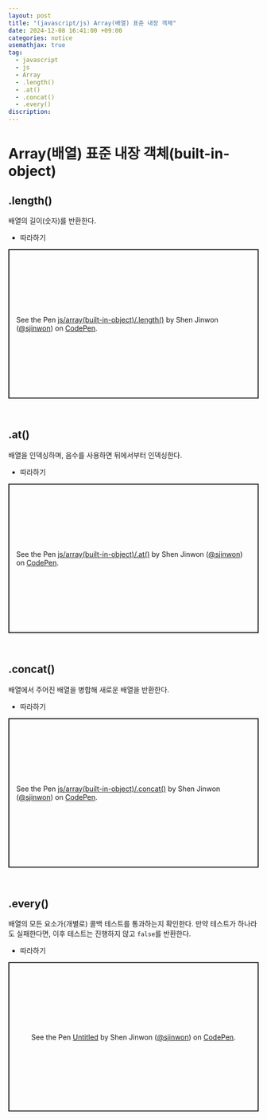 ```yaml
---
layout: post
title: "(javascript/js) Array(배열) 표준 내장 객체"
date: 2024-12-08 16:41:00 +09:00
categories: notice
usemathjax: true
tag:
  - javascript
  - js
  - Array
  - .length()
  - .at()
  - .concat()
  - .every()
discription:
---
```


# Array(배열) 표준 내장 객체(built-in-object)

## .length()

배열의 길이(숫자)를 반환한다.

- 따라하기

<p class="codepen" data-height="300" data-default-tab="js,result" data-slug-hash="bNbpvQG" data-pen-title="js/array(built-in-object)/.length()" data-user="sjinwon" style="height: 300px; box-sizing: border-box; display: flex; align-items: center; justify-content: center; border: 2px solid; margin: 1em 0; padding: 1em;">
  <span>See the Pen <a href="https://codepen.io/sjinwon/pen/bNbpvQG">
  js/array(built-in-object)/.length()</a> by Shen Jinwon (<a href="https://codepen.io/sjinwon">@sjinwon</a>)
  on <a href="https://codepen.io">CodePen</a>.</span>
</p>
<script async src="https://cpwebassets.codepen.io/assets/embed/ei.js"></script>

<br>

## .at()

배열을 인덱싱하며, 음수를 사용하면 뒤에서부터 인덱싱한다.

- 따라하기

<p class="codepen" data-height="300" data-default-tab="js,result" data-slug-hash="pvzyLQb" data-pen-title="js/array(built-in-object)/.at()" data-user="sjinwon" style="height: 300px; box-sizing: border-box; display: flex; align-items: center; justify-content: center; border: 2px solid; margin: 1em 0; padding: 1em;">
  <span>See the Pen <a href="https://codepen.io/sjinwon/pen/pvzyLQb">
  js/array(built-in-object)/.at()</a> by Shen Jinwon (<a href="https://codepen.io/sjinwon">@sjinwon</a>)
  on <a href="https://codepen.io">CodePen</a>.</span>
</p>
<script async src="https://cpwebassets.codepen.io/assets/embed/ei.js"></script>

<br>

## .concat()

배열에서 주어진 배열을 병합해 새로운 배열을 반환한다.

- 따라하기

<p class="codepen" data-height="300" data-default-tab="js,result" data-slug-hash="xbKVWQp" data-pen-title="js/array(built-in-object)/.concat()" data-user="sjinwon" style="height: 300px; box-sizing: border-box; display: flex; align-items: center; justify-content: center; border: 2px solid; margin: 1em 0; padding: 1em;">
  <span>See the Pen <a href="https://codepen.io/sjinwon/pen/xbKVWQp">
  js/array(built-in-object)/.concat()</a> by Shen Jinwon (<a href="https://codepen.io/sjinwon">@sjinwon</a>)
  on <a href="https://codepen.io">CodePen</a>.</span>
</p>
<script async src="https://cpwebassets.codepen.io/assets/embed/ei.js"></script>

<br>

## .every()

배열의 모든 요소가(개별로) 콜백 테스트를 통과하는지 확인한다. 만약 테스트가 하나라도 실패한다면, 이후 테스트는 진행하지 않고 `false`를 반환한다.

- 따라하기

<p class="codepen" data-height="300" data-default-tab="js,result" data-slug-hash="ogvxqQy" data-pen-title="Untitled" data-user="sjinwon" style="height: 300px; box-sizing: border-box; display: flex; align-items: center; justify-content: center; border: 2px solid; margin: 1em 0; padding: 1em;">
  <span>See the Pen <a href="https://codepen.io/sjinwon/pen/ogvxqQy">
  Untitled</a> by Shen Jinwon (<a href="https://codepen.io/sjinwon">@sjinwon</a>)
  on <a href="https://codepen.io">CodePen</a>.</span>
</p>
<script async src="https://cpwebassets.codepen.io/assets/embed/ei.js"></script>

<br>

